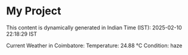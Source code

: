 # My Project

This content is dynamically generated in Indian Time (IST): 2025-02-10 22:18:29 IST


Current Weather in Coimbatore:
Temperature: 24.88 °C
Condition: haze
